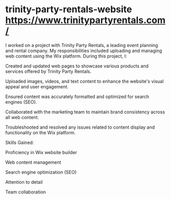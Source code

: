 # trinity-party-rentals-website  https://www.trinitypartyrentals.com/
I worked on a project with Trinity Party Rentals, a leading event planning and rental company. My responsibilities included uploading and managing web content using the Wix platform. During this project, I:

Created and updated web pages to showcase various products and services offered by Trinity Party Rentals.

Uploaded images, videos, and text content to enhance the website's visual appeal and user engagement.

Ensured content was accurately formatted and optimized for search engines (SEO).

Collaborated with the marketing team to maintain brand consistency across all web content.

Troubleshooted and resolved any issues related to content display and functionality on the Wix platform.

Skills Gained:

Proficiency in Wix website builder

Web content management

Search engine optimization (SEO)

Attention to detail

Team collaboration
